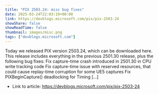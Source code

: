 ```yaml
---
title: "PIX 2503.24: misc bug fixes"
date: 2025-03-24T22:03:19+00:00
link: https://devblogs.microsoft.com/pix/pix-2503-24
showShare: false
showReadTime: false
thumbnail: images/misc.png
tags: ["devblogs.microsoft.com"]
---
```

Today we released PIX version 2503.24, which can be downloaded here. This release includes everything in the previous 2501.30 release, plus the following bug fixes: Fix capture-time crash introduced in 2501.30 in CPU write tracking code Fix capture-time issue with reserved resources, that could cause replay-time corruption for some UE5 captures Fix PIXBeginCapture() deadlocking for Timing […]

- Link to article: https://devblogs.microsoft.com/pix/pix-2503-24